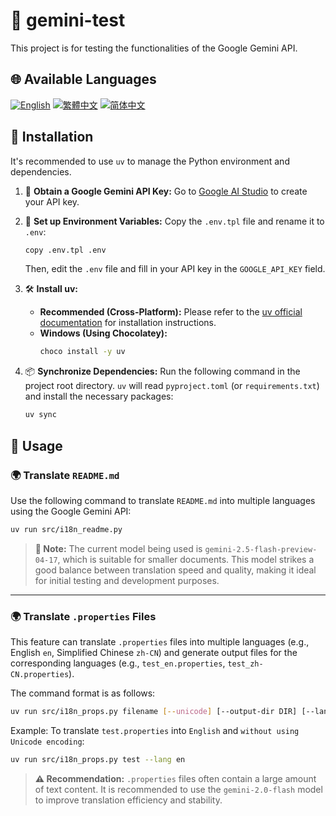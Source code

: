 # 🧪 gemini-test

This project is for testing the functionalities of the Google Gemini API.

## 🌐 Available Languages

[![English](https://img.shields.io/badge/English-Click-yellow)](README_en.md)
[![繁體中文](https://img.shields.io/badge/繁體中文-Click-orange)](README.md)
[![简体中文](https://img.shields.io/badge/简体中文-Click-green)](README_zh-CN.md)

## 🔧 Installation

It's recommended to use `uv` to manage the Python environment and dependencies.

1.  🔑 **Obtain a Google Gemini API Key:**
    Go to [Google AI Studio](https://aistudio.google.com/apikey) to create your API key.

2.  📄 **Set up Environment Variables:**
    Copy the `.env.tpl` file and rename it to `.env`:
    ```bash
    copy .env.tpl .env
    ```
    Then, edit the `.env` file and fill in your API key in the `GOOGLE_API_KEY` field.

3.  🛠️ **Install uv:**
    *   **Recommended (Cross-Platform):** Please refer to the [uv official documentation](https://github.com/astral-sh/uv#installation) for installation instructions.
    *   **Windows (Using Chocolatey):**
        ```bash
        choco install -y uv
        ```

4.  📦 **Synchronize Dependencies:**
    Run the following command in the project root directory. `uv` will read `pyproject.toml` (or `requirements.txt`) and install the necessary packages:
    ```bash
    uv sync
    ```

## 🚀 Usage

### 🌍 Translate `README.md`

Use the following command to translate `README.md` into multiple languages using the Google Gemini API:

```bash
uv run src/i18n_readme.py
```

> **📝 Note:**
> The current model being used is `gemini-2.5-flash-preview-04-17`, which is suitable for smaller documents. This model strikes a good balance between translation speed and quality, making it ideal for initial testing and development purposes.

---

### 🌍 Translate `.properties` Files

This feature can translate `.properties` files into multiple languages (e.g., English `en`, Simplified Chinese `zh-CN`) and generate output files for the corresponding languages (e.g., `test_en.properties`, `test_zh-CN.properties`).

The command format is as follows:

```bash
uv run src/i18n_props.py filename [--unicode] [--output-dir DIR] [--lang LANG1,LANG2,...]
```

Example: To translate `test.properties` into `English` and `without using Unicode encoding`:

```bash
uv run src/i18n_props.py test --lang en
```

> **⚠️ Recommendation:**
> `.properties` files often contain a large amount of text content. It is recommended to use the `gemini-2.0-flash` model to improve translation efficiency and stability.
